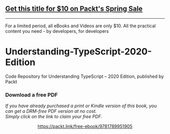 ## [Get this title for $10 on Packt's Spring Sale](https://www.packt.com/V12979?utm_source=github&utm_medium=packt-github-repo&utm_campaign=spring_10_dollar_2022)
-----
For a limited period, all eBooks and Videos are only $10. All the practical content you need \- by developers, for developers

# Understanding-TypeScript-2020-Edition
Code Repository for Understanding TypeScript – 2020 Edition, published by Packt
### Download a free PDF

 <i>If you have already purchased a print or Kindle version of this book, you can get a DRM-free PDF version at no cost.<br>Simply click on the link to claim your free PDF.</i>
<p align="center"> <a href="https://packt.link/free-ebook/9781789951905">https://packt.link/free-ebook/9781789951905 </a> </p>